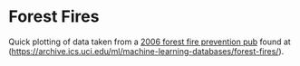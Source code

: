 # Forest Fires

Quick plotting of data  taken from a [2006 forest fire prevention pub](http://www3.dsi.uminho.pt/pcortez/fires.pdf) found at (https://archive.ics.uci.edu/ml/machine-learning-databases/forest-fires/).
